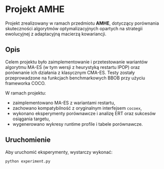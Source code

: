 # Projekt AMHE

Projekt zrealizowany w ramach przedmiotu **AMHE**, dotyczący porównania skuteczności algorytmów optymalizacyjnych opartych na strategii ewolucyjnej z adaptacyjną macierzą kowariancji.

## Opis

Celem projektu było zaimplementowanie i przetestowanie wariantów algorytmu MA-ES (w tym wersji z heurystyką restartu IPOP) oraz porównanie ich działania z klasycznym CMA-ES. Testy zostały przeprowadzone na funkcjach benchmarkowych BBOB przy użyciu frameworka COCO.

W ramach projektu:

- zaimplementowano MA-ES z wariantami restartu,
- zachowano kompatybilność z oryginalnym interfejsem `cocoex`,
- wykonano eksperymenty porównawcze i analizę ERT oraz sukcesów osiągania targetu,
- wygenerowano wykresy runtime profile i tabele porównawcze.

## Uruchomienie

Aby uruchomić eksperymenty, wystarczy wykonać:

```bash
python experiment.py
```
